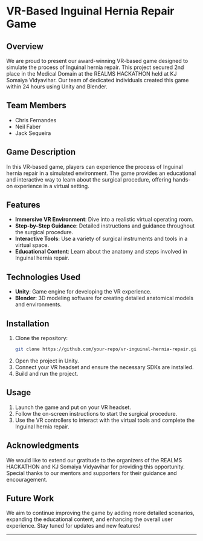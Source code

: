 # VR-Based Inguinal Hernia Repair Game

## Overview
We are proud to present our award-winning VR-based game designed to simulate the process of Inguinal hernia repair. This project secured 2nd place in the Medical Domain at the REALMS HACKATHON held at KJ Somaiya Vidyavihar. Our team of dedicated individuals created this game within 24 hours using Unity and Blender.

## Team Members
- Chris Fernandes
- Neil Faber
- Jack Sequeira

## Game Description
In this VR-based game, players can experience the process of Inguinal hernia repair in a simulated environment. The game provides an educational and interactive way to learn about the surgical procedure, offering hands-on experience in a virtual setting.

## Features
- **Immersive VR Environment**: Dive into a realistic virtual operating room.
- **Step-by-Step Guidance**: Detailed instructions and guidance throughout the surgical procedure.
- **Interactive Tools**: Use a variety of surgical instruments and tools in a virtual space.
- **Educational Content**: Learn about the anatomy and steps involved in Inguinal hernia repair.

## Technologies Used
- **Unity**: Game engine for developing the VR experience.
- **Blender**: 3D modeling software for creating detailed anatomical models and environments.

## Installation
1. Clone the repository:
   ```bash
   git clone https://github.com/your-repo/vr-inguinal-hernia-repair.git
   ```
2. Open the project in Unity.
3. Connect your VR headset and ensure the necessary SDKs are installed.
4. Build and run the project.

## Usage
1. Launch the game and put on your VR headset.
2. Follow the on-screen instructions to start the surgical procedure.
3. Use the VR controllers to interact with the virtual tools and complete the Inguinal hernia repair.

## Acknowledgments
We would like to extend our gratitude to the organizers of the REALMS HACKATHON and KJ Somaiya Vidyavihar for providing this opportunity. Special thanks to our mentors and supporters for their guidance and encouragement.

## Future Work
We aim to continue improving the game by adding more detailed scenarios, expanding the educational content, and enhancing the overall user experience. Stay tuned for updates and new features!

---
